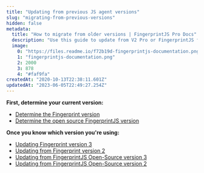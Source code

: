 ```yaml
---
title: "Updating from previous JS agent versions"
slug: "migrating-from-previous-versions"
hidden: false
metadata: 
  title: "How to migrate from older versions | FingerprintJS Pro Docs"
  description: "Use this guide to update from V2 Pro or FingerprintJS free-version to V3 Pro, and make use of enhanced features. Pro webhooks and Server API have not changed."
  image: 
    0: "https://files.readme.io/f72b19d-fingerprintjs-documentation.png"
    1: "fingerprintjs-documentation.png"
    2: 2000
    3: 878
    4: "#faf9fa"
createdAt: "2020-10-13T22:38:11.601Z"
updatedAt: "2023-06-05T22:49:27.254Z"
---
```

**First, determine your current version:**

- [Determine the Fingerprint version](doc:determine-the-fingerprint-pro-version) 
- [Determine the open source FingerprintJS version](doc:determine-the-open-source-fingerprintjs-version) 

**Once you know which version you're using:**

- [Updating Fingerprint version 3](doc:migrating-from-pro-v3)
- [Updating from Fingerprint version 2](doc:migrating-from-pro-v2)
- [Updating from FingerprintJS Open-Source version 3](doc:migrating-from-open-source-v3)
- [Updating from FingerprintJS Open-Source version 2](doc:migrating-from-open-source-v2)